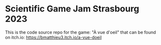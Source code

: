 # Scientific Game Jam Strasbourg 2023

This is the code source repo for the game: "À vue d'oeil" that can be found on itch.io: https://bmatthieu3.itch.io/a-vue-doeil
